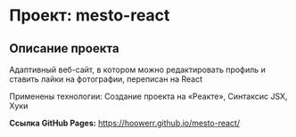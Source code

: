 # Проект: mesto-react

## Описание проекта

Адаптивный веб-сайт, в котором можно редактировать профиль и ставить лайки на фотографии, переписан на React

Применены технологии: Создание проекта на «Реакте», Синтаксис JSX, Хуки

**Ссылка GitHub Pages:** https://hoowerr.github.io/mesto-react/
